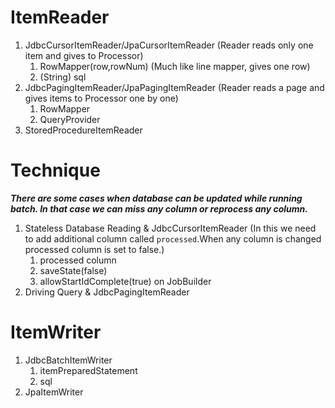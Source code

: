 # ItemReader

1. JdbcCursorItemReader/JpaCursorItemReader (Reader reads only one item and gives to Processor)
    1. RowMapper(row,rowNum) (Much like line mapper, gives one row)
    2. (String) sql
2. JdbcPagingItemReader/JpaPagingItemReader (Reader reads a page and gives items to Processor one by one)
    1. RowMapper
    2. QueryProvider
3. StoredProcedureItemReader

# Technique

***There are some cases when database can be updated while running batch. In that case we can miss any column or
reprocess any column.***
1. Stateless Database Reading & JdbcCursorItemReader (In this we need to add additional column called `processed`.When
   any column is changed processed column is set to false.)
    1. processed column
    2. saveState(false)
    3. allowStartIdComplete(true) on JobBuilder
2. Driving Query & JdbcPagingItemReader

# ItemWriter
1. JdbcBatchItemWriter
   1. itemPreparedStatement
   2. sql
2. JpaItemWriter